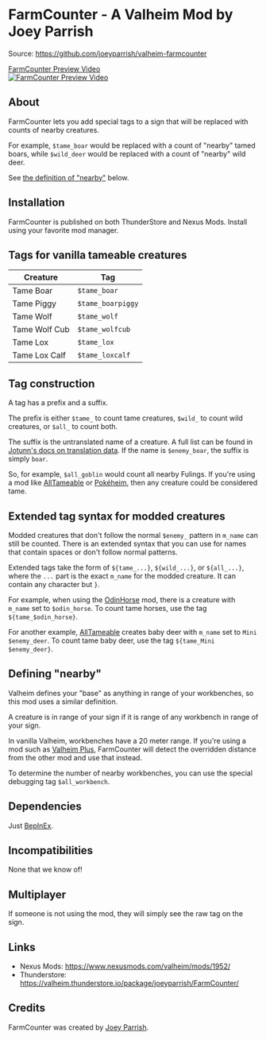# FarmCounter - A Valheim Mod by Joey Parrish

Source: https://github.com/joeyparrish/valheim-farmcounter

[FarmCounter Preview Video<br>
![FarmCounter Preview Video](https://img.youtube.com/vi/DPXoDrkEHrg/hq2.jpg)](
https://youtu.be/DPXoDrkEHrg "FarmCounter Preview Video")


## About

FarmCounter lets you add special tags to a sign that will be replaced with
counts of nearby creatures.

For example, `$tame_boar` would be replaced with a count of "nearby" tamed
boars, while `$wild_deer` would be replaced with a count of "nearby" wild deer.

See [the definition of "nearby"](#defining-nearby) below.


## Installation

FarmCounter is published on both ThunderStore and Nexus Mods.  Install using
your favorite mod manager.


## Tags for vanilla tameable creatures

| Creature      | Tag               |
| ------------- | ----------------- |
| Tame Boar     | `$tame_boar`      |
| Tame Piggy    | `$tame_boarpiggy` |
| Tame Wolf     | `$tame_wolf`      |
| Tame Wolf Cub | `$tame_wolfcub`   |
| Tame Lox      | `$tame_lox`       |
| Tame Lox Calf | `$tame_loxcalf`   |


## Tag construction

A tag has a prefix and a suffix.

The prefix is either `$tame_` to count tame creatures, `$wild_` to count wild
creatures, or `$all_` to count both.

The suffix is the untranslated name of a creature.  A full list can be found
in [Jotunn's docs on translation data](https://valheim-modding.github.io/Jotunn/data/localization/translations/English.html).
If the name is `$enemy_boar`, the suffix is simply `boar`.

So, for example, `$all_goblin` would count all nearby Fulings.  If you're using
a mod like [AllTameable](https://www.nexusmods.com/valheim/mods/478) or
[Pokéheim](https://github.com/joeyparrish/pokeheim#readme), then any creature
could be considered tame.


## Extended tag syntax for modded creatures

Modded creatures that don't follow the normal `$enemy_` pattern in `m_name` can
still be counted.  There is an extended syntax that you can use for
names that contain spaces or don't follow normal patterns.

Extended tags take the form of `${tame_...}`, `${wild_...}`, or `${all_...}`,
where the `...` part is the exact `m_name` for the modded creature.  It can contain any character but `}`.

For example, when using the
[OdinHorse](https://valheim.thunderstore.io/package/OdinPlus/OdinHorse/) mod,
there is a creature with `m_name` set to `$odin_horse`.  To count tame horses,
use the tag `${tame_$odin_horse}`.

For another example, [AllTameable](https://www.nexusmods.com/valheim/mods/478)
creates baby deer with `m_name` set to `Mini $enemy_deer`.  To count tame baby
deer, use the tag `${tame_Mini $enemy_deer}`.


## Defining "nearby"

Valheim defines your "base" as anything in range of your workbenches, so this
mod uses a similar definition.

A creature is in range of your sign if it is range of any workbench in range of
your sign.

In vanilla Valheim, workbenches have a 20 meter range.  If you're using a mod
such as [Valheim Plus](https://github.com/valheimPlus/ValheimPlus), FarmCounter
will detect the overridden distance from the other mod and use that instead.

To determine the number of nearby workbenches, you can use the special
debugging tag `$all_workbench`.


## Dependencies

Just [BepInEx](https://valheim.thunderstore.io/package/denikson/BepInExPack_Valheim/).


## Incompatibilities

None that we know of!


## Multiplayer

If someone is not using the mod, they will simply see the raw tag on the sign.


## Links

 - Nexus Mods: https://www.nexusmods.com/valheim/mods/1952/
 - Thunderstore: https://valheim.thunderstore.io/package/joeyparrish/FarmCounter/


## Credits

FarmCounter was created by [Joey Parrish](https://joeyparrish.github.io/).
